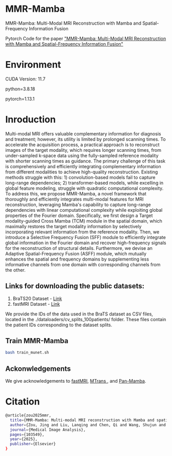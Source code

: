 # MMR-Mamba
MMR-Mamba: Multi-Modal MRI Reconstruction with Mamba and Spatial-Frequency Information Fusion

Pytorch Code for the paper ["MMR-Mamba: Multi-Modal MRI Reconstruction with Mamba and Spatial-Frequency Information Fusion"](https://arxiv.org/abs/2406.18950)


# Environment

CUDA Version: 11.7

python=3.8.18 

pytorch=1.13.1

# Inroduction

Multi-modal MRI offers valuable complementary information for diagnosis and treatment; however, its utility is limited by prolonged scanning times. To accelerate the acquisition process, a practical approach is to reconstruct images of the target modality, which requires longer scanning times, from under-sampled k-space data using the fully-sampled reference modality with shorter scanning times as guidance. The primary challenge of this task is comprehensively and efficiently integrating complementary information from different modalities to achieve high-quality reconstruction. Existing methods struggle with this: 1) convolution-based models fail to capture long-range dependencies; 2) transformer-based models, while excelling in global feature modeling, struggle with quadratic computational complexity. To address this, we propose MMR-Mamba, a novel framework that thoroughly and efficiently integrates multi-modal features for MRI reconstruction, leveraging Mamba's capability to capture long-range dependencies with linear computational complexity while exploiting global properties of the Fourier domain. Specifically, we first design a Target modality-guided Cross Mamba (TCM) module in the spatial domain, which maximally restores the target modality information by selectively incorporating relevant information from the reference modality. Then, we introduce a Selective Frequency Fusion (SFF) module to efficiently integrate global information in the Fourier domain and recover high-frequency signals for the reconstruction of structural details. Furthermore, we devise an Adaptive Spatial-Frequency Fusion (ASFF) module, which mutually enhances the spatial and frequency domains by supplementing less informative channels from one domain with corresponding channels from the other.


## Links for downloading the public datasets:

1) BraTS20 Dataset - <a href="https://www.kaggle.com/datasets/awsaf49/brats2020-training-data"> Link </a> 
2) fastMRI Dataset - <a href="https://fastmri.med.nyu.edu/"> Link </a>

We provide the IDs of the data used in the BraTS dataset as CSV files, located in the ./dataloaders/cv_splits_100patients/ folder. These files contain the patient IDs corresponding to the dataset splits.

## Train MMR-Mamba
```bash 
bash train_munet.sh
```

## Ackonwledgements

We give acknowledgements to [fastMRI](https://github.com/facebookresearch/fastMRI), [MTrans
](https://github.com/chunmeifeng/MTrans), and [Pan-Mamba](https://github.com/alexhe101/Pan-Mamba).


# Citation
```bash
@article{zou2025mmr,
  title={MMR-Mamba: Multi-modal MRI reconstruction with Mamba and spatial-frequency information fusion},
  author={Zou, Jing and Liu, Lanqing and Chen, Qi and Wang, Shujun and Hu, Zhanli and Xing, Xiaohan and Qin, Jing},
  journal={Medical Image Analysis},
  pages={103549},
  year={2025},
  publisher={Elsevier}
}
```
